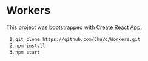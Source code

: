 # Workers

This project was bootstrapped with [Create React App](https://github.com/facebook/create-react-app).

1. `git clone https://github.com/ChuVo/Workers.git`
2. `npm install`
3. `npm start`